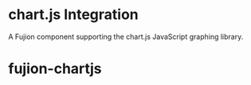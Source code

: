 chart.js Integration
======================

A Fujion component supporting the chart.js JavaScript graphing library.

# fujion-chartjs
